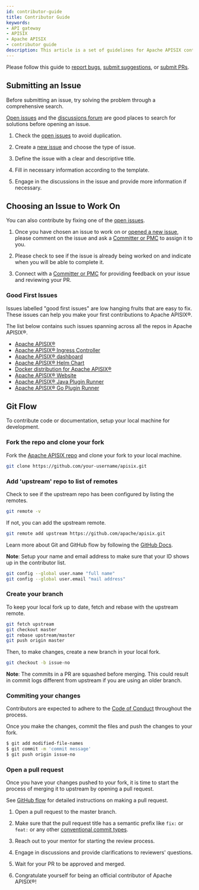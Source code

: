 ```yaml
---
id: contributor-guide
title: Contributor Guide
keywords:
- API gateway
- APISIX
- Apache APISIX
- contributor guide
description: This article is a set of guidelines for Apache APISIX contributors, including things that a contributor can do and how to do it well.
---
```


Please follow this guide to [report bugs](#submitting-an-issue), [submit suggestions](#submitting-an-issue), or [submit PRs](#open-a-pull-request).

## Submitting an Issue

Before submitting an issue, try solving the problem through a comprehensive search.

[Open issues](https://github.com/apache/apisix/issues) and the [discussions forum](https://github.com/apache/apisix/discussions) are good places to search for solutions before opening an issue.

1. Check the [open issues](https://github.com/apache/apisix/issues) to avoid duplication.

2. Create a [new issue](https://github.com/apache/apisix/issues/new/choose) and choose the type of issue.

3. Define the issue with a clear and descriptive title.

4. Fill in necessary information according to the template.

5. Engage in the discussions in the issue and provide more information if necessary.

## Choosing an Issue to Work On

You can also contribute by fixing one of the [open issues](https://github.com/apache/apisix/issues).

1. Once you have chosen an issue to work on or [opened a new issue](#submitting-an-issue), please comment on the issue and ask a [Committer or PMC](/team) to assign it to you.

2. Please check to see if the issue is already being worked on and indicate when you will be able to complete it.

3. Connect with a [Committer or PMC](/team) for providing feedback on your issue and reviewing your PR.

### Good First Issues

Issues labelled "good first issues" are low hanging fruits that are easy to fix. These issues can help you make your first contributions to Apache APISIX®.

The list below contains such issues spanning across all the repos in Apache APISIX®.

- [Apache APISIX®](https://github.com/apache/apisix/issues?q=is%3Aissue+is%3Aopen+label%3A%22good+first+issue%22)
- [Apache APISIX® Ingress Controller](https://github.com/apache/apisix-ingress-controller/issues?q=is%3Aissue+is%3Aopen+label%3A%22good+first+issue%22)
- [Apache APISIX® dashboard](https://github.com/apache/apisix-dashboard/issues?q=is%3Aissue+is%3Aopen+label%3A%22good+first+issue%22)
- [Apache APISIX® Helm Chart](https://github.com/apache/apisix-helm-chart/issues?q=is%3Aissue+is%3Aopen+label%3A%22good+first+issue%22)
- [Docker distribution for Apache APISIX®](https://github.com/apache/apisix-docker/issues?q=is%3Aissue+is%3Aopen+label%3A%22good+first+issue%22)
- [Apache APISIX® Website](https://github.com/apache/apisix-website/issues?q=is%3Aissue+is%3Aopen+label%3A%22good+first+issue%22)
- [Apache APISIX® Java Plugin Runner](https://github.com/apache/apisix-java-plugin-runner/issues?q=is%3Aopen+is%3Aissue+label%3A%22good+first+issue%22)
- [Apache APISIX® Go Plugin Runner](https://github.com/apache/apisix-go-plugin-runner/issues?q=is%3Aopen+is%3Aissue+label%3A%22good+first+issue%22)

## Git Flow

To contribute code or documentation, setup your local machine for development.

### Fork the repo and clone your fork

Fork the [Apache APISIX repo](https://github.com/apache/apisix/) and clone your fork to your local machine.

```sh
git clone https://github.com/your-username/apisix.git
```

### Add 'upstream' repo to list of remotes

Check to see if the upstream repo has been configured by listing the remotes.

```sh
git remote -v
```

If not, you can add the upstream remote.

```sh
git remote add upstream https://github.com/apache/apisix.git
```

Learn more about Git and GitHub flow by following the [GitHub Docs](https://docs.github.com/en/get-started/quickstart/fork-a-repo).

**Note**: Setup your name and email address to make sure that your ID shows up in the contributor list.

```sh
git config --global user.name "full name"
git config --global user.email "mail address"
```

### Create your branch

To keep your local fork up to date, fetch and rebase with the upstream remote.

```sh
git fetch upstream
git checkout master
git rebase upstream/master
git push origin master
```

Then, to make changes, create a new branch in your local fork.

```sh
git checkout -b issue-no
```

**Note**: The commits in a PR are squashed before merging. This could result in commit logs different from upstream if you are using an older branch.

### Commiting your changes

Contributors are expected to adhere to the [Code of Conduct](https://www.apache.org/foundation/policies/conduct.html) throughout the process.

Once you make the changes, commit the files and push the changes to your fork.

```sh
$ git add modified-file-names
$ git commit -m 'commit message'
$ git push origin issue-no
```

### Open a pull request

Once you have your changes pushed to your fork, it is time to start the process of merging it to upstream by opening a pull request.

See [GitHub flow](https://docs.github.com/en/get-started/quickstart/github-flow#create-a-pull-request) for detailed instructions on making a pull request.

1. Open a pull request to the master branch.

2. Make sure that the pull request title has a semantic prefix like `fix:` or `feat:` or any other [conventional commit types](https://github.com/commitizen/conventional-commit-types/blob/master/index.json).

3. Reach out to your mentor for starting the review process.

4. Engage in discussions and provide clarifications to reviewers' questions.

5. Wait for your PR to be approved and merged.

6. Congratulate yourself for being an official contributor of Apache APISIX®!
